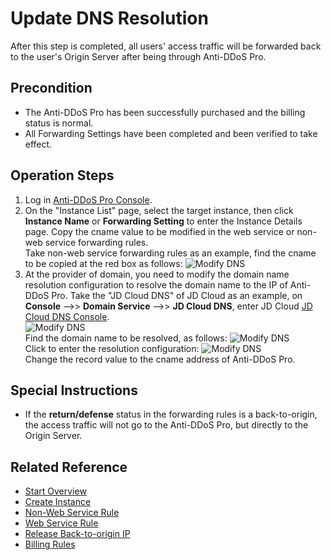 # Update DNS Resolution

After this step is completed, all users' access traffic will be forwarded back to the user's Origin Server after being through Anti-DDoS Pro.

## Precondition
- The Anti-DDoS Pro has been successfully purchased and the billing status is normal. <Br/>
- All Forwarding Settings have been completed and been verified to take effect.

## Operation Steps
1. Log in [Anti-DDoS Pro Console](https://ip-anti-console.jdcloud.com/instancelist).
2. On the "Instance List" page, select the target instance, then click **Instance Name** or **Forwarding Setting** to enter the Instance Details page. Copy the cname value to be modified in the web service or non-web service forwarding rules. <Br/>
Take non-web service forwarding rules as an example, find the cname to be copied at the red box as follows:
![Modify DNS](https://github.com/jdcloudcom/cn/blob/edit/image/Advanced%20Anti-DDoS/update%20dns%2001.png)
3. At the provider of domain, you need to modify the domain name resolution configuration to resolve the domain name to the IP of Anti-DDoS Pro.
Take the "JD Cloud DNS" of JD Cloud as an example, on **Console** –>> **Domain Service** –>> **JD Cloud DNS**, enter JD Cloud [JD Cloud DNS Console](https://dns-console.jdcloud.com/list). <Br/>
![Modify DNS](https://github.com/jdcloudcom/cn/blob/edit/image/Advanced%20Anti-DDoS/update%20dns%2002.png) <Br/>
Find the domain name to be resolved, as follows:
![Modify DNS](https://github.com/jdcloudcom/cn/blob/edit/image/Advanced%20Anti-DDoS/update%20dns%2003.png) <Br/>
Click to enter the resolution configuration:
![Modify DNS](https://github.com/jdcloudcom/cn/blob/edit/image/Advanced%20Anti-DDoS/update%20dns%2004.png) <Br/>
Change the record value to the cname address of Anti-DDoS Pro.


## Special Instructions
- If the **return/defense** status in the forwarding rules is a back-to-origin, the access traffic will not go to the Anti-DDoS Pro, but directly to the Origin Server.


## Related Reference
- [Start Overview](Overview.md)
- [Create Instance](Create-Instance.md)
- [Non-Web Service Rule](Non-Web-Service-Forwarding-Rule.md)
- [Web Service Rule](Web-Service-Forwarding-Rule.md)
- [Release Back-to-origin IP](Whitelist-local-IP-subnet.md)
- [Billing Rules](../Pricing/Billing-Rules.md)
